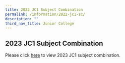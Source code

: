 ```yaml
---
title: 2022 JC1 Subject Combination
permalink: /information/2022-jc1-sc/
description: ""
third_nav_title: Junior College
---
```

## 2023 JC1 Subject Combination

Please click [here](/files/2023%20jc1%20subject%20combinations%20for%20school%20website.pdf) to view 2023 JC1 subject combination.